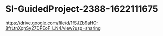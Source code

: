 # SI-GuidedProject-2388-1622111675
https://drive.google.com/file/d/1fSJZb9aHO-8frLtnXqnSy27DPEoF_LN4/view?usp=sharing
